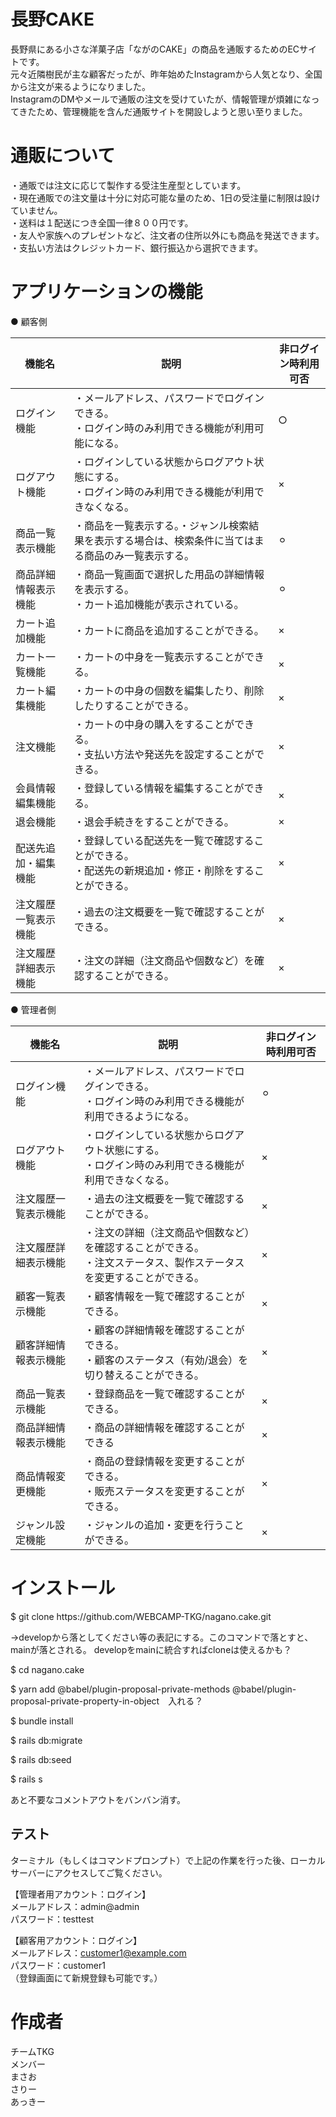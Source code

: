 # 長野CAKE

長野県にある小さな洋菓子店「ながのCAKE」の商品を通販するためのECサイトです。<br>
元々近隣樹民が主な顧客だったが、昨年始めたInstagramから人気となり、全国から注文が来るようになりました。<br>
InstagramのDMやメールで通販の注文を受けていたが、情報管理が煩雑になってきたため、管理機能を含んだ通販サイトを開設しようと思い至りました。

# 通販について

・通販では注文に応じて製作する受注生産型としています。<br>
・現在通販での注文量は十分に対応可能な量のため、1日の受注量に制限は設けていません。<br>
・送料は１配送につき全国一律８００円です。<br>
・友人や家族へのプレゼントなど、注文者の住所以外にも商品を発送できます。<br>
・支払い方法はクレジットカード、銀行振込から選択できます。<br>


# アプリケーションの機能
● 顧客側

|機能名|説明|非ログイン時利用可否|
|---|---|---|
|ログイン機能|・メールアドレス、パスワードでログインできる。<br>・ログイン時のみ利用できる機能が利用可能になる。|○|
|ログアウト機能|・ログインしている状態からログアウト状態にする。<br>・ログイン時のみ利用できる機能が利用できなくなる。|×|
|商品一覧表示機能|・商品を一覧表示する。・ジャンル検索結果を表示する場合は、検索条件に当てはまる商品のみ一覧表示する。|⚪︎|
|商品詳細情報表示機能|・商品一覧画面で選択した用品の詳細情報を表示する。<br>・カート追加機能が表示されている。|⚪︎|
|カート追加機能|・カートに商品を追加することができる。|×|
|カート一覧機能|・カートの中身を一覧表示することができる。|×|
|カート編集機能|・カートの中身の個数を編集したり、削除したりすることができる。|×|
|注文機能|・カートの中身の購入をすることができる。<br>・支払い方法や発送先を設定することができる。|×|
|会員情報編集機能|・登録している情報を編集することができる。|×|
|退会機能|・退会手続きをすることができる。|×|
|配送先追加・編集機能|・登録している配送先を一覧で確認することができる。<br>・配送先の新規追加・修正・削除をすることができる。|×|
|注文履歴一覧表示機能|・過去の注文概要を一覧で確認することができる。|×|
|注文履歴詳細表示機能|・注文の詳細（注文商品や個数など）を確認することができる。|×|

● 管理者側

|機能名|説明|非ログイン時利用可否|
|---|---|---|
|ログイン機能|・メールアドレス、パスワードでログインできる。<br>・ログイン時のみ利用できる機能が利用できるようになる。|⚪︎|
|ログアウト機能|・ログインしている状態からログアウト状態にする。<br>・ログイン時のみ利用できる機能が利用できなくなる。|×|
|注文履歴一覧表示機能|・過去の注文概要を一覧で確認することができる。|×|
|注文履歴詳細表示機能|・注文の詳細（注文商品や個数など）を確認することができる。<br>・注文ステータス、製作ステータスを変更することができる。|×|
|顧客一覧表示機能|・顧客情報を一覧で確認することができる。|×|
|顧客詳細情報表示機能|・顧客の詳細情報を確認することができる。<br>・顧客のステータス（有効/退会）を切り替えることができる。|×|
|商品一覧表示機能|・登録商品を一覧で確認することができる。|×|
|商品詳細情報表示機能|・商品の詳細情報を確認することができる|×|
|商品情報変更機能|・商品の登録情報を変更することができる。<br>・販売ステータスを変更することができる。|×|
|ジャンル設定機能|・ジャンルの追加・変更を行うことができる。|×|

# インストール
<p>$ git clone https://github.com/WEBCAMP-TKG/nagano.cake.git</p>→developから落としてください等の表記にする。このコマンドで落とすと、mainが落とされる。
developをmainに統合すればcloneは使えるかも？
<p>$ cd nagano.cake</p>
$ yarn add @babel/plugin-proposal-private-methods @babel/plugin-proposal-private-property-in-object　入れる？
<p>$ bundle install</p>
<p>$ rails db:migrate</p>
<p>$ rails db:seed</p>
<p>$ rails s</p>
あと不要なコメントアウトをバンバン消す。

## テスト
ターミナル（もしくはコマンドプロンプト）で上記の作業を行った後、ローカルサーバーにアクセスしてご覧ください。

【管理者用アカウント：ログイン】<br>
メールアドレス：admin@admin<br>
パスワード：testtest<br>

【顧客用アカウント：ログイン】 <br>
メールアドレス：customer1@example.com<br>
パスワード：customer1<br>
（登録画面にて新規登録も可能です。）


# 作成者

チームTKG<br>
メンバー<br>
まさお<br>
さりー<br>
あっきー<br>
